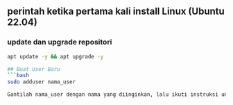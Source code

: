 ## perintah ketika pertama kali install Linux (Ubuntu 22.04) 
### update dan upgrade repositori
```bash
apt update -y && apt upgrade -y

## Buat User Baru
```bash
sudo adduser nama_user

Gantilah nama_user dengan nama yang diinginkan, lalu ikuti instruksi untuk mengatur password dan informasi lainnya.


